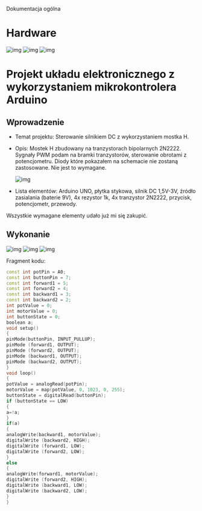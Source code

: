 Dokumentacja ogólna

# Hardware

![img](./Arduino_Uno.jpg)
![img](./Silnik_DC.jpg)
![img](./Pozostale_Elementy.jpg)

# Projekt układu elektronicznego z wykorzystaniem mikrokontrolera Arduino

## Wprowadzenie

-   Temat projektu:
    Sterowanie silnikiem DC z wykorzystaniem mostka H.

-   Opis: 
    Mostek H zbudowany na tranzystorach bipolarnych 2N2222.
    Sygnały PWM podam na bramki tranzystorów, sterowanie obrotami z potencjometru.
    Diody które pokazałem na schemacie nie zostaną zastosowane. Nie jest to wymagane.

    ![img](./schemat_4tranz.jpg)

-   Lista elementów: 
    Arduino UNO, 
    płytka stykowa, 
    silnik DC 1,5V-3V, 
    źródło zasialania (baterie 9V), 
    4x rezystor 1k, 
    4x tranzystor 2N2222, 
    przycisk, 
    potencjometr, 
    przewody.

Wszystkie wymagane elementy udało już mi się zakupić.

## Wykonanie

![img](./zdj1.jpg)
![img](./zdj2.jpg)
![img](./zdj3.jpg)

Fragment kodu:

```cpp
const int potPin = A0;
const int buttonPin = 7;
const int forward1 = 5;
const int forward2 = 4;
const int backward1 = 3;
const int backward2 = 2;
int potValue = 0;
int motorValue = 0;
int buttonState = 0;
boolean a;
void setup()
{
pinMode(buttonPin, INPUT_PULLUP);
pinMode (forward1, OUTPUT);
pinMode (forward2, OUTPUT);
pinMode (backward1, OUTPUT);
pinMode (backward2, OUTPUT);
}
void loop()
{
potValue = analogRead(potPin);
motorValue = map(potValue, 0, 1023, 0, 255);
buttonState = digitalRead(buttonPin);
if (buttonState == LOW)
{
a=!a;
}
if(a)
{
analogWrite(backward1, motorValue);
digitalWrite (backward2, HIGH);
digitalWrite (forward1, LOW);
digitalWrite (forward2, LOW);
}
else
{
analogWrite(forward1, motorValue);
digitalWrite (forward2, HIGH);
digitalWrite (backward1, LOW);
digitalWrite (backward2, LOW);
}
}
```